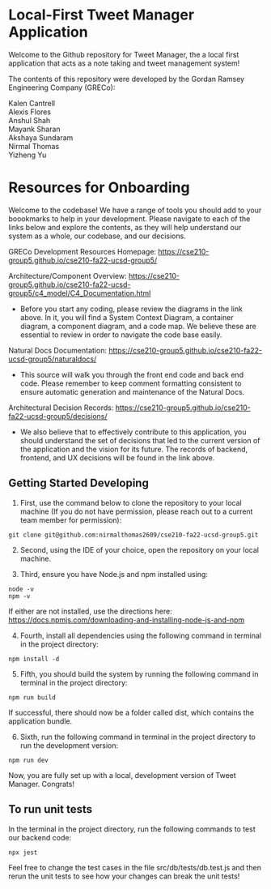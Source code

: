 # Local-First Tweet Manager Application

Welcome to the Github repository for Tweet Manager, the a local first application that acts as a note taking and tweet management system!  

The contents of this repository were developed by the Gordan Ramsey Engineering Company (GRECo):

Kalen Cantrell  
Alexis Flores  
Anshul Shah  
Mayank Sharan  
Akshaya Sundaram  
Nirmal Thomas  
Yizheng Yu  

# Resources for Onboarding

Welcome to the codebase! We have a range of tools you should add to your boookmarks to help in your development. Please navigate to each of the links below and explore the contents, as they will help understand our system as a whole, our codebase, and our decisions.

GRECo Development Resources Homepage:
https://cse210-group5.github.io/cse210-fa22-ucsd-group5/

Architecture/Component Overview:
https://cse210-group5.github.io/cse210-fa22-ucsd-group5/c4_model/C4_Documentation.html

- Before you start any coding, please review the diagrams in the link above. In it, you will find a System Context Diagram, a container diagram, a component diagram, and a code map. We believe these are essential to review in order to navigate the code base easily.

Natural Docs Documentation:
https://cse210-group5.github.io/cse210-fa22-ucsd-group5/naturaldocs/

- This source will walk you through the front end code and back end code. Please remember to keep comment formatting consistent to ensure automatic generation and maintenance of the Natural Docs.

Architectural Decision Records:
https://cse210-group5.github.io/cse210-fa22-ucsd-group5/decisions/

- We also believe that to effectively contribute to this application, you should understand the set of decisions that led to the current version of the application and the vision for its future. The records of backend, frontend, and UX decisions will be found in the link above.

## Getting Started Developing

1. First, use the command below to clone the repository to your local machine (If you do not have permission, please reach out to a current team member for permission):

`git clone git@github.com:nirmalthomas2609/cse210-fa22-ucsd-group5.git`

2. Second, using the IDE of your choice, open the repository on your local machine.

3. Third, ensure you have Node.js and npm installed using:  

`node -v`  
`npm -v`  

If either are not installed, use the directions here: https://docs.npmjs.com/downloading-and-installing-node-js-and-npm  

4. Fourth, install all dependencies using the following command in terminal in the project directory:  

`npm install -d`  

5. Fifth, you should build the system by running the following command in terminal in the project directory:  

`npm run build`  

If successful, there should now be a folder called dist, which contains the application bundle.  

6. Sixth, run the following command in terminal in the project directory to run the development version:  

`npm run dev`  

Now, you are fully set up with a local, development version of Tweet Manager. Congrats!   

## To run unit tests

In the terminal in the project directory, run the following commands to test our backend code:  

`npx jest`  

Feel free to change the test cases in the file src/db/tests/db.test.js and then rerun the unit tests to see how your changes can break the unit tests!





